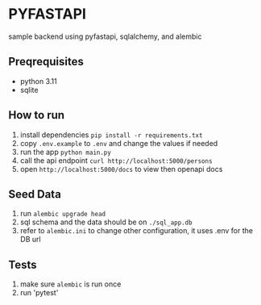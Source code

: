 # PYFASTAPI

sample backend using pyfastapi, sqlalchemy, and alembic

## Preqrequisites
- python 3.11
- sqlite

## How to run
1. install dependencies `pip install -r requirements.txt`
2. copy `.env.example` to `.env` and change the values if needed
2. run the app `python main.py`
3. call the api endpoint `curl http://localhost:5000/persons`
4. open `http://localhost:5000/docs` to view then openapi docs

## Seed Data
1. run `alembic upgrade head`
2. sql schema and the data should be on `./sql_app.db`
3. refer to `alembic.ini` to change other configuration, it uses .env for the DB url

## Tests
1. make sure `alembic` is run once 
2. run 'pytest'